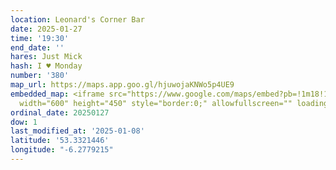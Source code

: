 ```yaml
---
location: Leonard's Corner Bar
date: 2025-01-27
time: '19:30'
end_date: ''
hares: Just Mick
hash: I ♥ Monday
number: '380'
map_url: https://maps.app.goo.gl/hjuwojaKNWo5p4UE9
embedded_map: <iframe src="https://www.google.com/maps/embed?pb=!1m18!1m12!1m3!1d2382.6206883193704!2d-6.277921523089858!3d53.33214457578578!2m3!1f0!2f0!3f0!3m2!1i1024!2i768!4f13.1!3m3!1m2!1s0x48670c18f6ad7567%3A0x3d6af7fde8215641!2sLeonard&#39;s%20Corner%20Bar!5e0!3m2!1sen!2ses!4v1736339138090!5m2!1sen!2ses"
  width="600" height="450" style="border:0;" allowfullscreen="" loading="lazy" referrerpolicy="no-referrer-when-downgrade"></iframe>
ordinal_date: 20250127
dow: 1
last_modified_at: '2025-01-08'
latitude: '53.3321446'
longitude: "-6.2779215"
---
```


